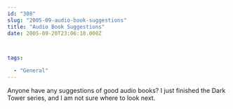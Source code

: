 ```yaml
---
id: "308"
slug: "2005-09-audio-book-suggestions"
title: "Audio Book Suggestions"
date: 2005-09-20T23:06:18.000Z



tags:

  - "General"
---
```

<div class="sqs-html-content">
  <p>Anyone have any suggestions of good audio books?  I just finished the Dark Tower series, and I am not sure where to look next.</p>
</div>
